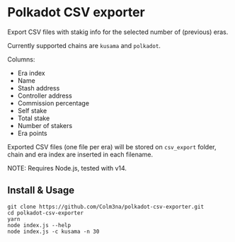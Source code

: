 # Polkadot CSV exporter

Export CSV files with stakig info for the selected number of (previous) eras.

Currently supported chains are `kusama` and `polkadot`.

Columns:

- Era index
- Name
- Stash address
- Controller address
- Commission percentage
- Self stake
- Total stake
- Number of stakers
- Era points

Exported CSV files (one file per era) will be stored on `csv_export` folder, chain and era index are inserted in each filename.

NOTE: Requires Node.js, tested with v14.


## Install & Usage

```
git clone https://github.com/Colm3na/polkadot-csv-exporter.git
cd polkadot-csv-exporter
yarn
node index.js --help
node index.js -c kusama -n 30
```
